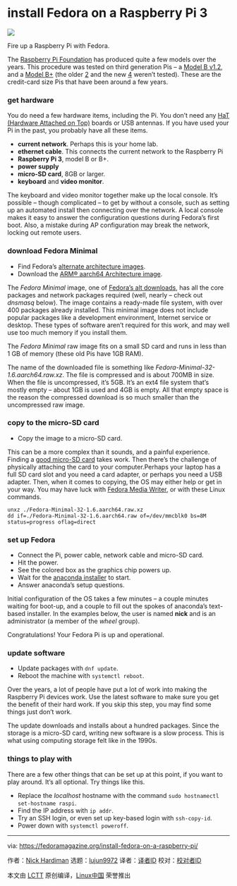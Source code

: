 [#]: collector: (lujun9972)
[#]: translator: ( )
[#]: reviewer: ( )
[#]: publisher: ( )
[#]: url: ( )
[#]: subject: (install Fedora on a Raspberry Pi 3)
[#]: via: (https://fedoramagazine.org/install-fedora-on-a-raspberry-pi/)
[#]: author: (Nick Hardiman https://fedoramagazine.org/author/nickhardiman/)

install Fedora on a Raspberry Pi 3
======

![][1]

Fire up a Raspberry Pi with Fedora.

The [Raspberry Pi Foundation][2] has produced quite a few models over the years. This procedure was tested on third generation Pis – a [Model B v1.2][3], and a [Model B+][4] (the older [2][5] and the new [4][6] weren’t tested). These are the credit-card size Pis that have been around a few years.

### get hardware

You do need a few hardware items, including the Pi. You don’t need any [HaT (Hardware Attached on Top)][7] boards or USB antennas. If you have used your Pi in the past, you probably have all these items.

  * **current network**. Perhaps this is your home lab.
  * **ethernet cable**. This connects the current network to the Raspberry Pi
  * **Raspberry Pi 3**, model B or B+.
  * **power supply**
  * **micro-SD card**, 8GB or larger.
  * **keyboard** and **video monitor**.



The keyboard and video monitor together make up the local console. It’s possible – though complicated – to get by without a console, such as setting up an automated install then connecting over the network. A local console makes it easy to answer the configuration questions during Fedora’s first boot. Also, a mistake during AP configuration may break the network, locking out remote users.

### download Fedora Minimal

  * Find Fedora’s [alternate architecture images][8].
  * Download the [ARM® aarch64 Architecture image][9].



The _Fedora Minimal_ image, one of [Fedora’s alt downloads][10], has all the core packages and network packages required (well, nearly – check out _dnsmasq_ below). The image contains a ready-made file system, with over 400 packages already installed. This minimal image does not include popular packages like a development environment, Internet service or desktop. These types of software aren’t required for this work, and may well use too much memory if you install them.

The _Fedora Minimal_ raw image fits on a small SD card and runs in less than 1 GB of memory (these old Pis have 1GB RAM).

The name of the downloaded file is something like _Fedora-Minimal-32-1.6.aarch64.raw.xz_. The file is compressed and is about 700MB in size. When the file is uncompressed, it’s 5GB. It’s an ext4 file system that’s mostly empty – about 1GB is used and 4GB is empty. All that empty space is the reason the compressed download is so much smaller than the uncompressed raw image.

### copy to the micro-SD card

  * Copy the image to a micro-SD card.



This can be a more complex than it sounds, and a painful experience. Finding a [good micro-SD card][11] takes work. Then there’s the challenge of physically attaching the card to your computer.Perhaps your laptop has a full SD card slot and you need a card adapter, or perhaps you need a USB adapter. Then, when it comes to copying, the OS may either help or get in your way. You may have luck with [Fedora Media Writer][12], or with these Linux commands.

```
unxz ./Fedora-Minimal-32-1.6.aarch64.raw.xz
dd if=./Fedora-Minimal-32-1.6.aarch64.raw of=/dev/mmcblk0 bs=8M status=progress oflag=direct
```

### set up Fedora

  * Connect the Pi, power cable, network cable and micro-SD card.
  * Hit the power.
  * See the colored box as the graphics chip powers up.
  * Wait for the [anaconda installer][13] to start.
  * Answer anaconda’s setup questions.



Initial configuration of the OS takes a few minutes – a couple minutes waiting for boot-up, and a couple to fill out the spokes of anaconda’s text-based installer. In the examples below, the user is named **nick** and is an administrator (a member of the _wheel_ group).

Congratulations! Your Fedora Pi is up and operational.

### update software

  * Update packages with `dnf update`.
  * Reboot the machine with `systemctl reboot`.



Over the years, a lot of people have put a lot of work into making the Raspberry Pi devices work. Use the latest software to make sure you get the benefit of their hard work. If you skip this step, you may find some things just don’t work.

The update downloads and installs about a hundred packages. Since the storage is a micro-SD card, writing new software is a slow process. This is what using computing storage felt like in the 1990s.

### things to play with

There are a few other things that can be set up at this point, if you want to play around. It’s all optional. Try things like this.

  * Replace the _localhost_ hostname with the command `sudo hostnamectl set-hostname raspi`.
  * Find the IP address with `ip addr`.
  * Try an SSH login, or even set up key-based login with `ssh-copy-id`.
  * Power down with `systemctl poweroff`.



--------------------------------------------------------------------------------

via: https://fedoramagazine.org/install-fedora-on-a-raspberry-pi/

作者：[Nick Hardiman][a]
选题：[lujun9972][b]
译者：[译者ID](https://github.com/译者ID)
校对：[校对者ID](https://github.com/校对者ID)

本文由 [LCTT](https://github.com/LCTT/TranslateProject) 原创编译，[Linux中国](https://linux.cn/) 荣誉推出

[a]: https://fedoramagazine.org/author/nickhardiman/
[b]: https://github.com/lujun9972
[1]: https://fedoramagazine.org/wp-content/uploads/2020/07/fedora-on-rpi-816x346.png
[2]: https://www.raspberrypi.org/about/
[3]: https://www.raspberrypi.org/products/raspberry-pi-3-model-b/
[4]: https://www.raspberrypi.org/products/raspberry-pi-3-model-b-plus/
[5]: https://www.raspberrypi.org/products/raspberry-pi-2-model-b/
[6]: https://www.raspberrypi.org/products/raspberry-pi-4-model-b/
[7]: https://www.raspberrypi.org/blog/introducing-raspberry-pi-hats/
[8]: https://alt.fedoraproject.org/alt/
[9]: https://download.fedoraproject.org/pub/fedora-secondary/releases/32/Spins/aarch64/images/Fedora-Minimal-32-1.6.aarch64.raw.xz
[10]: https://alt.fedoraproject.org/
[11]: https://www.jeffgeerling.com/blog/2019/raspberry-pi-microsd-card-performance-comparison-2019
[12]: https://fedoramagazine.org/make-fedora-usb-stick/
[13]: https://fedoraproject.org/wiki/Anaconda
